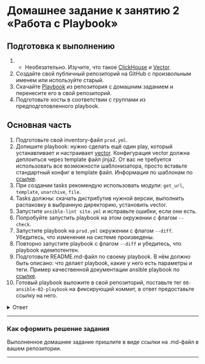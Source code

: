 # Домашнее задание к занятию 2 «Работа с Playbook»

## Подготовка к выполнению

1. * Необязательно. Изучите, что такое [ClickHouse](https://www.youtube.com/watch?v=fjTNS2zkeBs) и [Vector](https://www.youtube.com/watch?v=CgEhyffisLY).
2. Создайте свой публичный репозиторий на GitHub с произвольным именем или используйте старый.
3. Скачайте [Playbook](./playbook/) из репозитория с домашним заданием и перенесите его в свой репозиторий.
4. Подготовьте хосты в соответствии с группами из предподготовленного playbook.

## Основная часть

1. Подготовьте свой inventory-файл `prod.yml`.
2. Допишите playbook: нужно сделать ещё один play, который устанавливает и настраивает [vector](https://vector.dev). Конфигурация vector должна деплоиться через template файл jinja2. От вас не требуется использовать все возможности шаблонизатора, просто вставьте стандартный конфиг в template файл. Информация по шаблонам по [ссылке](https://www.dmosk.ru/instruktions.php?object=ansible-nginx-install).
3. При создании tasks рекомендую использовать модули: `get_url`, `template`, `unarchive`, `file`.
4. Tasks должны: скачать дистрибутив нужной версии, выполнить распаковку в выбранную директорию, установить vector.
5. Запустите `ansible-lint site.yml` и исправьте ошибки, если они есть.
6. Попробуйте запустить playbook на этом окружении с флагом `--check`.
7. Запустите playbook на `prod.yml` окружении с флагом `--diff`. Убедитесь, что изменения на системе произведены.
8. Повторно запустите playbook с флагом `--diff` и убедитесь, что playbook идемпотентен.
9. Подготовьте README.md-файл по своему playbook. В нём должно быть описано: что делает playbook, какие у него есть параметры и теги. Пример качественной документации ansible playbook по [ссылке](https://github.com/opensearch-project/ansible-playbook).
10. Готовый playbook выложите в свой репозиторий, поставьте тег `08-ansible-02-playbook` на фиксирующий коммит, в ответ предоставьте ссылку на него.

<details>
<summary>Ответ</summary>

1. Подготовьте свой inventory-файл `prod.yml`.

```bash
$ cat inventory/prod.yml
---
clickhouse:
  hosts:
    clickhouse-01:
      ansible_host: 192.168.1.125
```
<br>

2. Допишите playbook: нужно сделать ещё один play, который устанавливает и настраивает [vector](https://vector.dev). Конфигурация vector должна деплоиться через template файл jinja2. От вас не требуется использовать все возможности шаблонизатора, просто вставьте стандартный конфиг в template файл. Информация по шаблонам по [ссылке](https://www.dmosk.ru/instruktions.php?object=ansible-nginx-install).
3. При создании tasks рекомендую использовать модули: `get_url`, `template`, `unarchive`, `file`.
4. Tasks должны: скачать дистрибутив нужной версии, выполнить распаковку в выбранную директорию, установить vector.
5. Запустите `ansible-lint site.yml` и исправьте ошибки, если они есть.

```bash
% ansible-lint site.yml
WARNING  Listing 24 violation(s) that are fatal
name[missing]: All tasks should be named.
site.yml:11 Task/Handler: block/always/rescue

risky-file-permissions: File permissions unset or incorrect.
site.yml:12 Task/Handler: Get clickhouse distrib

yaml[line-length]: Line too long (185 > 160 characters)
site.yml:15

risky-file-permissions: File permissions unset or incorrect.
site.yml:18 Task/Handler: Get clickhouse distrib

fqcn[action-core]: Use FQCN for builtin module actions (meta).
site.yml:30 Use `ansible.builtin.meta` or `ansible.legacy.meta` instead.

name[missing]: All tasks should be named.
site.yml:33 Task/Handler: block/always/rescue

no-changed-when: Commands should not change things if nothing needs doing.
site.yml:34 Task/Handler: Checking service clickhouse status

yaml[line-length]: Line too long (210 > 160 characters)
site.yml:38

fqcn[action-core]: Use FQCN for builtin module actions (wait_for).
site.yml:46 Use `ansible.builtin.wait_for` or `ansible.legacy.wait_for` instead.

name[casing]: All names should start with an uppercase letter.
site.yml:46 Task/Handler: verify clickhouse-server is listening on 9000

no-free-form: Avoid using free-form when calling module actions. (wait_for)
site.yml:46 Task/Handler: verify clickhouse-server is listening on 9000

jinja[spacing]: Jinja2 spacing could be improved: create_db.rc != 0 and create_db.rc !=82 -> create_db.rc != 0 and create_db.rc != 82 (warning)
site.yml:49 Jinja2 template rewrite recommendation: `create_db.rc != 0 and create_db.rc != 82`.

yaml[trailing-spaces]: Trailing spaces
site.yml:50

yaml[line-length]: Line too long (195 > 160 characters)
site.yml:51

yaml[line-length]: Line too long (161 > 160 characters)
site.yml:52

name[missing]: All tasks should be named.
site.yml:58 Task/Handler: block/always/rescue

name[template]: Jinja templates should only be at the end of 'name'
site.yml:59 Task/Handler: Create a directory {{ destin_vector_folder }} if it does not exist

risky-file-permissions: File permissions unset or incorrect.
site.yml:65 Task/Handler: Get Vector distrib

yaml[truthy]: Truthy value should be one of [false, true]
site.yml:75

name[template]: Jinja templates should only be at the end of 'name'
site.yml:76 Task/Handler: Remove archive file {{ destin_vector_folder }}/vector-{{ vector_version }}-{{ arch }}-unknown-linux-musl.tar.gz

fqcn[action-core]: Use FQCN for builtin module actions (template).
site.yml:81 Use `ansible.builtin.template` or `ansible.legacy.template` instead.

no-free-form: Avoid using free-form when calling module actions. (template)
site.yml:81 Task/Handler: Generate VECTOR.YAML file

no-changed-when: Commands should not change things if nothing needs doing.
site.yml:84 Task/Handler: Install Vector

yaml[empty-lines]: Too many blank lines (1 > 0)
site.yml:87

Read documentation for instructions on how to ignore specific rule violations.

                       Rule Violation Summary
 count tag                    profile    rule associated tags
     1 jinja[spacing]         basic      formatting (warning)
     2 no-free-form           basic      syntax, risk
     3 name[missing]          basic      idiom
     1 yaml[empty-lines]      basic      formatting, yaml
     4 yaml[line-length]      basic      formatting, yaml
     1 yaml[trailing-spaces]  basic      formatting, yaml
     1 yaml[truthy]           basic      formatting, yaml
     2 name[template]         moderate   idiom
     1 name[casing]           moderate   idiom
     3 risky-file-permissions safety     unpredictability
     2 no-changed-when        shared     command-shell, idempotency
     3 fqcn[action-core]      production formatting

Failed: 23 failure(s), 1 warning(s) on 1 files. Last profile that met the validation criteria was 'min'.
```

После исправления:
```bash
% ansible-lint site.yml

Passed: 0 failure(s), 0 warning(s) on 1 files. Last profile that met the validation criteria was 'production'.
```

6. Попробуйте запустить playbook на этом окружении с флагом `--check`.

```bash
% ansible-playbook -i inventory/prod.yml site.yml --check

PLAY [Install Clickhouse] **********************************************************************************************************************************************************************************

TASK [Gathering Facts] *************************************************************************************************************************************************************************************
ok: [clickhouse-01]

TASK [Get clickhouse distrib] ******************************************************************************************************************************************************************************
ok: [clickhouse-01] => (item=clickhouse-client)
ok: [clickhouse-01] => (item=clickhouse-server)
failed: [clickhouse-01] (item=clickhouse-common-static) => {"ansible_loop_var": "item", "changed": false, "dest": "./clickhouse-common-static-22.3.3.44.rpm", "elapsed": 0, "gid": 1001, "group": "ansible", "item": "clickhouse-common-static", "mode": "0664", "msg": "Request failed", "owner": "ansible", "response": "HTTP Error 404: Not Found", "secontext": "unconfined_u:object_r:user_home_t:s0", "size": 246310036, "state": "file", "status_code": 404, "uid": 1001, "url": "https://packages.clickhouse.com/rpm/stable/clickhouse-common-static-22.3.3.44.noarch.rpm"}

TASK [Get clickhouse distrib] ******************************************************************************************************************************************************************************
ok: [clickhouse-01]

TASK [Install clickhouse packages] *************************************************************************************************************************************************************************
ok: [clickhouse-01]

TASK [Flush handlers] **************************************************************************************************************************************************************************************

TASK [Checking service clickhouse status] ******************************************************************************************************************************************************************
skipping: [clickhouse-01] => (item=clickhouse-server)
skipping: [clickhouse-01]

TASK [Verify clickhouse-server is listening on 9000] *******************************************************************************************************************************************************
skipping: [clickhouse-01]

TASK [Create database] *************************************************************************************************************************************************************************************
skipping: [clickhouse-01]

PLAY [Install Vector] **************************************************************************************************************************************************************************************

TASK [Gathering Facts] *************************************************************************************************************************************************************************************
ok: [clickhouse-01]

TASK [Create a directory if does not exist /opt/vector] ****************************************************************************************************************************************************
ok: [clickhouse-01]

TASK [Get Vector distrib] **********************************************************************************************************************************************************************************
changed: [clickhouse-01]

TASK [Extract vector distrib] ******************************************************************************************************************************************************************************
fatal: [clickhouse-01]: FAILED! => {"changed": false, "msg": "Source '/opt/vector/vector-0.33.0-x86_64-unknown-linux-musl.tar.gz' does not exist"}

PLAY RECAP *************************************************************************************************************************************************************************************************
clickhouse-01              : ok=6    changed=1    unreachable=0    failed=1    skipped=3    rescued=1    ignored=0
```

7. Запустите playbook на `prod.yml` окружении с флагом `--diff`. Убедитесь, что изменения на системе произведены.

```bash
% ansible-playbook -i inventory/prod.yml site.yml --diff

PLAY [Install Clickhouse] **********************************************************************************************************************************************************************************

TASK [Gathering Facts] *************************************************************************************************************************************************************************************
ok: [clickhouse-01]

TASK [Get clickhouse distrib] ******************************************************************************************************************************************************************************
ok: [clickhouse-01] => (item=clickhouse-client)
ok: [clickhouse-01] => (item=clickhouse-server)
failed: [clickhouse-01] (item=clickhouse-common-static) => {"ansible_loop_var": "item", "changed": false, "dest": "./clickhouse-common-static-22.3.3.44.rpm", "elapsed": 0, "gid": 1001, "group": "ansible", "item": "clickhouse-common-static", "mode": "0664", "msg": "Request failed", "owner": "ansible", "response": "HTTP Error 404: Not Found", "secontext": "unconfined_u:object_r:user_home_t:s0", "size": 246310036, "state": "file", "status_code": 404, "uid": 1001, "url": "https://packages.clickhouse.com/rpm/stable/clickhouse-common-static-22.3.3.44.noarch.rpm"}

TASK [Get clickhouse distrib] ******************************************************************************************************************************************************************************
ok: [clickhouse-01]

TASK [Install clickhouse packages] *************************************************************************************************************************************************************************
ok: [clickhouse-01]

TASK [Flush handlers] **************************************************************************************************************************************************************************************

TASK [Checking service clickhouse status] ******************************************************************************************************************************************************************
changed: [clickhouse-01] => (item=clickhouse-server)

TASK [Verify clickhouse-server is listening on 9000] *******************************************************************************************************************************************************
ok: [clickhouse-01]

TASK [Create database] *************************************************************************************************************************************************************************************
ok: [clickhouse-01]

PLAY [Install Vector] **************************************************************************************************************************************************************************************

TASK [Gathering Facts] *************************************************************************************************************************************************************************************
ok: [clickhouse-01]

TASK [Create a directory if does not exist /opt/vector] ****************************************************************************************************************************************************
ok: [clickhouse-01]

TASK [Get Vector distrib] **********************************************************************************************************************************************************************************
changed: [clickhouse-01]

TASK [Extract vector distrib] ******************************************************************************************************************************************************************************
ok: [clickhouse-01]

TASK [Remove archive file with distrib Click House] ********************************************************************************************************************************************************
--- before
+++ after
@@ -1,4 +1,4 @@
 {
     "path": "/opt/vector/vector-0.33.0-x86_64-unknown-linux-musl.tar.gz",
-    "state": "file"
+    "state": "absent"
 }

changed: [clickhouse-01]

TASK [Generate VECTOR.YAML file] ***************************************************************************************************************************************************************************
ok: [clickhouse-01]

TASK [Install Vector] **************************************************************************************************************************************************************************************
changed: [clickhouse-01]

PLAY RECAP *************************************************************************************************************************************************************************************************
clickhouse-01              : ok=13   changed=4    unreachable=0    failed=0    skipped=0    rescued=1    ignored=0
```

8. Повторно запустите playbook с флагом `--diff` и убедитесь, что playbook идемпотентен.

Результат как в пункте 7

9. Подготовьте README.md-файл по своему playbook. В нём должно быть описано: что делает playbook, какие у него есть параметры и теги. Пример качественной документации ansible playbook по [ссылке](https://github.com/opensearch-project/ansible-playbook).
10. Готовый playbook выложите в свой репозиторий, поставьте тег `08-ansible-02-playbook` на фиксирующий коммит, в ответ предоставьте ссылку на него.

</details>

---

### Как оформить решение задания

Выполненное домашнее задание пришлите в виде ссылки на .md-файл в вашем репозитории.

---
